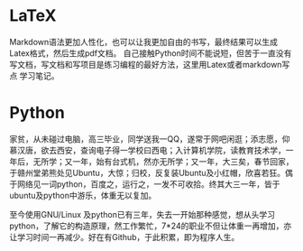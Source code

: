 LaTeX
=======

Markdown语法更加人性化，也可以让我更加自由的书写，最终结果可以生成Latex格式，然后生成pdf文档。
自己接触Python时间不能说短，但苦于一直没有写文档，写文档和写项目是练习编程的最好方法，这里用Latex或者markdown写点
学习笔记。

Python
======

家贫，从未碰过电脑，高三毕业，同学送我一QQ，遂常于网吧闲逛；添志愿，仰慕汉唐，欲去西安，查询电子得一学校曰西电；入计算机学院，读教育技术学，一年后，无所学；又一年，始有台式机，然亦无所学；又一年，大三矣，春节回家，于赣州堂弟熊处见Ubuntu，大惊；归校，反复装Ubuntu及小红帽，欣喜若狂。偶于网络见一词python，百度之，运行之，一发不可收拾。终其大三一年，皆于ubuntu及python中游乐，体重无以复加。

至今使用GNU/Linux 及python已有三年，失去一开始那种感觉，想从头学习python，了解它的构造原理，然工作繁忙，7\*24的职业不但让体重一再增加，亦让学习时间一再减少。好在有Github，于此积累，即为程序人生。
